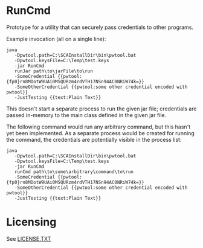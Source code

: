 # RunCmd
Prototype for a utility that can securely pass credentials to other programs.

Example invocation (all on a single line):

```
java 
   -Dpwtool.path=C:\SCAInstallDir\bin\pwtool.bat 
   -Dpwtool.keysFile=C:\Temp\test.keys 
   -jar RunCmd
   runJar path\to\jarFile\to\run
   -SomeCredential {{pwtool:{fp0}rn8MDotW9UAi0MSQURzm4rdVTH17NSn94AC0NRiW74k=}}
   -SomeOtherCredential {{pwtool:some other credential encoded with pwtool}}
   -JustTesting {{text:Plain Text}}
```

This doesn't start a separate process to run the given jar file; credentials are passed in-memory to the main
class defined in the given jar file.

The following command would run any arbitrary command, but this hasn't yet been implemented. As a separate
process would be created for running the command, the credentials are potentially visible in the process list:

```
java 
   -Dpwtool.path=C:\SCAInstallDir\bin\pwtool.bat 
   -Dpwtool.keysFile=C:\Temp\test.keys 
   -jar RunCmd
   runCmd path\to\some\arbitrary\command\to\run
   -SomeCredential {{pwtool:{fp0}rn8MDotW9UAi0MSQURzm4rdVTH17NSn94AC0NRiW74k=}}
   -SomeOtherCredential {{pwtool:some other credential encoded with pwtool}}
   -JustTesting {{text:Plain Text}}
```

# Licensing

See [LICENSE.TXT](LICENSE.TXT)

